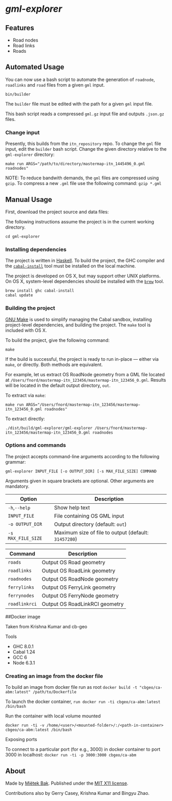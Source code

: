 _gml-explorer_
==============


Features
--------

- Road nodes
- Road links
- Roads

Automated Usage
-----

You can now use a bash script to automate the generation of `roadnode`, `roadlinks` and `road` files from a given `gml` input.

`bin/builder`

The `builder` file must be edited with the path for a given `gml` input file.

This bash script reads a compressed `gml.gz` input file and outputs `.json.gz` files. 

### Change input
Presently, this builds from the `itn_repository` repo. To change the `gml` file input, edit the `builder` bash script. Change the given directory relative to the `gml-explorer` directory:

`make run ARGS="/path/to/directory/mastermap-itn_1445496_0.gml roadnodes"`

NOTE: To reduce bandwith demands, the `gml` files are compressed using `gzip`. To compress a new `.gml` file use the following command: `gzip *.gml`


Manual Usage
-----

First, download the project source and data files:

The following instructions assume the project is in the current working directory.

```
cd gml-explorer
```

### Installing dependencies

The project is written in [Haskell](https://www.haskell.org/).  To build the project, the GHC compiler and the [`cabal-install`](https://www.haskell.org/cabal/) tool must be installed on the local machine.

The project is developed on OS X, but may support other UNIX platforms.  On OS X, system-level dependencies should be installed with the [`brew`](http://brew.sh/) tool.

```
brew install ghc cabal-install
cabal update
```


### Building the project

[GNU Make](https://www.gnu.org/software/make/) is used to simplify managing the Cabal sandbox, installing project-level dependencies, and building the project.  The `make` tool is included with OS X.

To build the project, give the following command:

```
make
```

If the build is successful, the project is ready to run in-place — either via `make`, or directly.  Both methods are equivalent.

For example, let us extract OS RoadNode geometry from a GML file located at `/Users/fnord/mastermap-itn_123456/mastermap-itn_123456_0.gml`.  Results will be located in the default output directory, `out`.

To extract via `make`:

```
make run ARGS="/Users/fnord/mastermap-itn_123456/mastermap-itn_123456_0.gml roadnodes"
```

To extract directly:

```
./dist/build/gml-explorer/gml-explorer /Users/fnord/mastermap-itn_123456/mastermap-itn_123456_0.gml roadnodes
```


### Options and commands

The project accepts command-line arguments according to the following grammar:

```
gml-explorer INPUT_FILE [-o OUTPUT_DIR] [-s MAX_FILE_SIZE] COMMAND
```

Arguments given in square brackets are optional.  Other arguments are mandatory.

Option             | Description
------------------ | -----------
`-h`,`--help`      | Show help text
`INPUT_FILE`       | File containing OS GML input
`-o OUTPUT_DIR`    | Output directory (default: `out`)
`-s MAX_FILE_SIZE` | Maximum size of file to output (default: `31457280`)

Command        | Description
------------   | -----------
`roads`        | Output OS Road geometry
`roadlinks`    | Output OS RoadLink geometry
`roadnodes`    | Output OS RoadNode geometry
`ferrylinks`   | Output OS FerryLink geometry
`ferrynodes`   | Output OS FerryNode geometry
`roadlinkrci` | Output OS RoadLinkRCI geometry


##Docker image


Taken from Krishna Kumar and cb-geo

Tools

- GHC 8.0.1
- Cabal 1.24
- GCC 6
- Node 6.3.1

### Creating an image from the docker file

To build an image from docker file run as root 
`docker build -t "cbgeo/ca-abm:latest" /path/to/Dockerfile`

To launch the docker container, `run docker run -ti cbgeo/ca-abm:latest /bin/bash` 

Run the container with local volume mounted

`docker run -ti -v /home/<user>/<mounted-folder>/:/<path-in-container> cbgeo/ca-abm:latest /bin/bash`

Exposing ports

To connect to a particular port (for e.g., 3000) in docker container to port 3000 in localhost: `docker run -ti -p 3000:3000 cbgeo/ca-abm`


About
-----

Made by [Miëtek Bak](https://mietek.io/).  Published under the [MIT X11 license](LICENSE.md).

Contributions also by Gerry Casey, Krishna Kumar and Bingyu Zhao.
